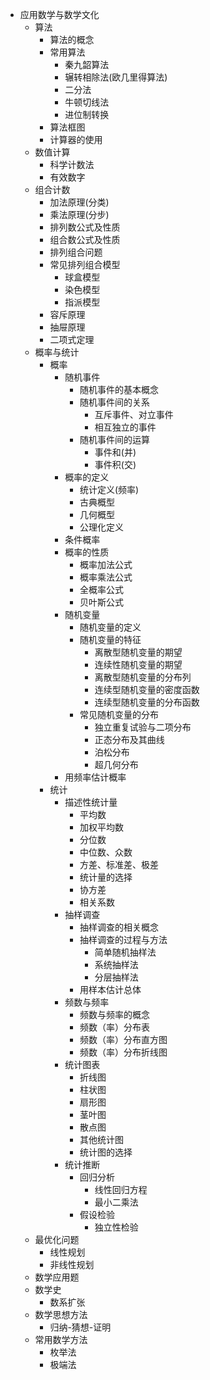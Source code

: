 * 应用数学与数学文化
  * 算法
    * 算法的概念
    * 常用算法
      * 秦九韶算法
      * 辗转相除法(欧几里得算法)
      * 二分法
      * 牛顿切线法
      * 进位制转换
    * 算法框图
    * 计算器的使用
  * 数值计算
    * 科学计数法
    * 有效数字
  * 组合计数
    * 加法原理(分类)
    * 乘法原理(分步)
    * 排列数公式及性质
    * 组合数公式及性质
    * 排列组合问题
    * 常见排列组合模型
      * 球盒模型
      * 染色模型
      * 指派模型
    * 容斥原理
    * 抽屉原理 
    * 二项式定理
  * 概率与统计
    * 概率
      * 随机事件
        * 随机事件的基本概念
        * 随机事件间的关系
          * 互斥事件、对立事件
          * 相互独立的事件
        * 随机事件间的运算
          * 事件和(并)
          * 事件积(交)
      * 概率的定义
        * 统计定义(频率)
        * 古典概型
        * 几何概型
        * 公理化定义
      * 条件概率
      * 概率的性质
        * 概率加法公式
        * 概率乘法公式
        * 全概率公式
        * 贝叶斯公式
      * 随机变量
        * 随机变量的定义
        * 随机变量的特征
          * 离散型随机变量的期望
          * 连续性随机变量的期望
          * 离散型随机变量的分布列
          * 连续型随机变量的密度函数
          * 连续型随机变量的分布函数
        * 常见随机变量的分布
          * 独立重复试验与二项分布
          * 正态分布及其曲线
          * 泊松分布
          * 超几何分布
      * 用频率估计概率
    * 统计
      * 描述性统计量
        * 平均数
        * 加权平均数
        * 分位数
        * 中位数、众数
        * 方差、标准差、极差
        * 统计量的选择
        * 协方差
        * 相关系数
      * 抽样调查
        * 抽样调查的相关概念
        * 抽样调查的过程与方法
          * 简单随机抽样法
          * 系统抽样法
          * 分层抽样法
        *  用样本估计总体
      * 频数与频率
        * 频数与频率的概念
        * 频数（率）分布表
        * 频数（率）分布直方图
        * 频数（率）分布折线图
      * 统计图表
        * 折线图
        * 柱状图
        * 扇形图
        * 茎叶图
        * 散点图
        * 其他统计图
        * 统计图的选择
      * 统计推断
        * 回归分析
          * 线性回归方程
          * 最小二乘法
        * 假设检验
          * 独立性检验
  * 最优化问题
    * 线性规划
    * 非线性规划
  * 数学应用题
  * 数学史
    * 数系扩张
  * 数学思想方法
    * 归纳-猜想-证明
  * 常用数学方法
    * 枚举法
    * 极端法
